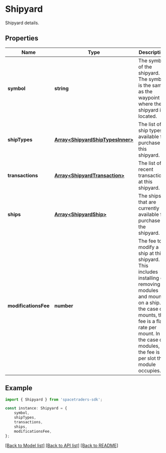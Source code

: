 # Shipyard

Shipyard details.

## Properties

Name | Type | Description | Notes
------------ | ------------- | ------------- | -------------
**symbol** | **string** | The symbol of the shipyard. The symbol is the same as the waypoint where the shipyard is located. | [default to undefined]
**shipTypes** | [**Array&lt;ShipyardShipTypesInner&gt;**](ShipyardShipTypesInner.md) | The list of ship types available for purchase at this shipyard. | [default to undefined]
**transactions** | [**Array&lt;ShipyardTransaction&gt;**](ShipyardTransaction.md) | The list of recent transactions at this shipyard. | [optional] [default to undefined]
**ships** | [**Array&lt;ShipyardShip&gt;**](ShipyardShip.md) | The ships that are currently available for purchase at the shipyard. | [optional] [default to undefined]
**modificationsFee** | **number** | The fee to modify a ship at this shipyard. This includes installing or removing modules and mounts on a ship. In the case of mounts, the fee is a flat rate per mount. In the case of modules, the fee is per slot the module occupies. | [default to undefined]

## Example

```typescript
import { Shipyard } from 'spacetraders-sdk';

const instance: Shipyard = {
    symbol,
    shipTypes,
    transactions,
    ships,
    modificationsFee,
};
```

[[Back to Model list]](../README.md#documentation-for-models) [[Back to API list]](../README.md#documentation-for-api-endpoints) [[Back to README]](../README.md)
